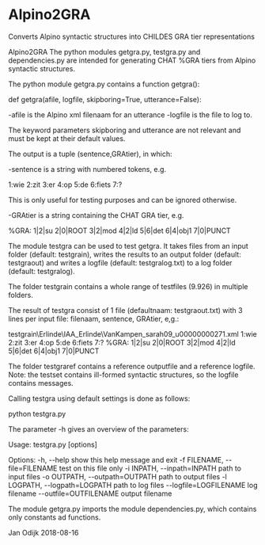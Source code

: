 # Alpino2GRA
Converts Alpino syntactic structures into CHILDES GRA tier representations

Alpino2GRA
The python modules getgra.py, testgra.py and dependencies.py are intended for generating  CHAT %GRA tiers from Alpino syntactic structures.

The python module getgra.py contains a function getgra():

def getgra(afile, logfile, skipboring=True, utterance=False):

-afile is the Alpino xml filenaam for an utterance
-logfile is the file to log to.

The keyword parameters skipboring and utterance are not relevant and must be kept at their default values.

The output is a tuple (sentence,GRAtier), in which:
 
-sentence is a string with numbered tokens, e.g. 

1:wie 2:zit 3:er 4:op 5:de 6:fiets 7:?

This is only useful for testing purposes and can be ignored otherwise.

-GRAtier is a string containing the CHAT GRA tier, e.g. 

%GRA:  1|2|su 2|0|ROOT 3|2|mod 4|2|ld 5|6|det 6|4|obj1 7|0|PUNCT 

The module testgra can be used to test getgra. It takes files from an input folder  (default: testgrain), writes the results to an output folder
(default: testgraout) and writes a logfile (default: testgralog.txt) to a log folder (default: testgralog).

The folder testgrain contains a whole range of testfiles (9.926) in multiple folders.

The result of testgra consist of 1 file (defaultnaam: testgraout.txt) with 3 lines per input file: filenaam, sentence, GRAtier, e,g.:
 
testgrain\Erlinde\IAA_Erlinde\VanKampen_sarah09_u00000000271.xml
1:wie 2:zit 3:er 4:op 5:de 6:fiets 7:?
%GRA:  1|2|su 2|0|ROOT 3|2|mod 4|2|ld 5|6|det 6|4|obj1 7|0|PUNCT 

 
The folder testgraref contains a reference outputfile and a reference  logfile. Note: the testset contains ill-formed syntactic structures, so the logfile contains messages. 

Calling testgra using default settings is done as follows:

python testgra.py

The parameter -h gives an overview of the parameters:

Usage: testgra.py [options]

Options:
  -h, --help            show this help message and exit
  -f FILENAME, --file=FILENAME
                        test on  this file only
  -i INPATH, --inpath=INPATH
                        path to input files
  -o OUTPATH, --outpath=OUTPATH
                        path to output files
  -l LOGPATH, --logpath=LOGPATH
                        path to log files
  --logfile=LOGFILENAME
                        log filename
  --outfile=OUTFILENAME
                        output filename


The module getgra.py imports the module dependencies.py, which contains only constants ad functions.

Jan Odijk
2018-08-16

